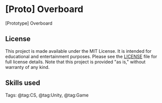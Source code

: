 # [Proto] Overboard
[Prototype] Overboard

## License

This project is made available under the MIT License. It is intended for educational and entertainment purposes. Please see the [LICENSE](LICENSE) file for full license details. Note that this project is provided "as is," without warranty of any kind.


## Skills used
Tags: @tag:CS, @tag:Unity, @tag:Game
